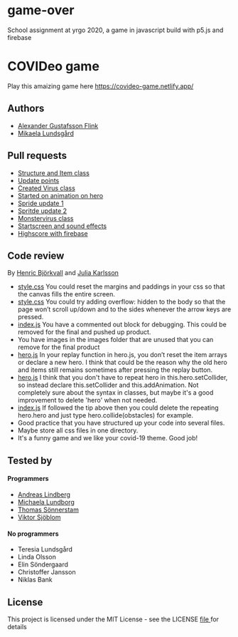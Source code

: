 # game-over

School assignment at yrgo 2020, a game in javascript build with p5.js and firebase

# COVIDeo game

Play this amaizing game here https://covideo-game.netlify.app/

## Authors

- <a href="https://github.com/alexandergustafssonflink"> Alexander Gustafsson Flink </a>
- <a href= "https://github.com/mikaelaalu"> Mikaela Lundsgård </a>

## Pull requests

- <a href="https://github.com/mikaelaalu/game-over/commit/260c175edd7f2ff0eb87e8e797ac120d7bffc28c
  "> Structure and Item class </a>
- <a href="https://github.com/mikaelaalu/game-over/commit/24435384f01531d632fc2aa60a14e8862555d8c7"> Update points </a>
- <a href="https://github.com/mikaelaalu/game-over/commit/c2db5bcfac5c00deca6770c0c56c6bbfe1debba4"> Created Virus class </a>
- <a href="https://github.com/mikaelaalu/game-over/commit/91a5e88cb4230f99630a7d626796288030c0d1ab"> Started on animation on hero </a>
- <a href="https://github.com/mikaelaalu/game-over/commit/f81f6c1455e3d14e2e3891e41812c01bf08a2584"> Spride update 1 </a>
- <a href="https://github.com/mikaelaalu/game-over/commit/80fca7e07141303f971891cc7a3eea263ca865e9"> Spritde update 2 </a>
- <a href="https://github.com/mikaelaalu/game-over/commit/3ffb750e5cf2ac30bddaa44d3112f10fc867bff9"> Monstervirus class </a>
- <a href="https://github.com/mikaelaalu/game-over/commit/d7f6be47ecf95585c46b87020f2f258978fef611"> Startscreen and sound effects </a>
- <a href="https://github.com/mikaelaalu/game-over/commit/11b09bb8835a4a89f8e4afef00a7bd3c1d4957af"> Highscore with firebase </a>

## Code review

By <a href="https://github.com/henricbjork">Henric Björkvall</a> and <a href="https://github.com/Juljulia"> Julia Karlsson </a>

- [style.css](https://github.com/mikaelaalu/game-over/blob/006b78528b649318cfc69aa5a12afbbd0330e8c0/jump/style.css)
  You could reset the margins and paddings in your css so that the canvas fills the entire screen.
- [style.css](https://github.com/mikaelaalu/game-over/blob/006b78528b649318cfc69aa5a12afbbd0330e8c0/jump/style.css)
  You could try adding overflow: hidden to the body so that the page won’t scroll up/down and to the sides whenever the arrow keys are pressed.
- [index.js](https://github.com/mikaelaalu/game-over/blob/006b78528b649318cfc69aa5a12afbbd0330e8c0/jump/index.js#L159)
  You have a commented out block for debugging. This could be removed for the final and pushed up product.
- You have images in the images folder that are unused that you can remove for the final product
- [hero.js](https://github.com/mikaelaalu/game-over/blob/006b78528b649318cfc69aa5a12afbbd0330e8c0/jump/hero.js#L178) 
  In your replay function in hero.js, you don’t reset the item arrays or declare a new hero. I think that could be the reason why the old hero and items still remains sometimes after pressing the replay button.
- [hero.js](https://github.com/mikaelaalu/game-over/blob/master/jump/hero.js#L16-L105)
  I think that you don't have to repeat hero in this.hero.setCollider, so instead declare this.setCollider and this.addAnimation. Not completely sure about the syntax in classes, but maybe it's a good improvement to delete 'hero' when not needed. 
- [index.js](https://github.com/mikaelaalu/game-over/blob/master/jump/index.js#L100-L134)
  If followed the tip above then you could delete the repeating hero.hero and just type hero.collide(obstacles) for example. 
- Good practice that you have structured up your code into several files. 
- Maybe store all css files in one directory. 
- It's a funny game and we like your covid-19 theme. Good job! 


## Tested by

#### Programmers

- <a href="https://github.com/oaflindberg">Andreas Lindberg</a>
- <a href="https://github.com/lundborgm">Michaela Lundborg</a>
- <a href="https://github.com/ThomasSonnerstam">Thomas Sönnerstam</a>
- <a href="https://github.com/ViktorSjoblom">Viktor Sjöblom</a>

#### No programmers

- Teresia Lundsgård
- Linda Olsson
- Elin Söndergaard
- Christoffer Jansson
- Niklas Bank

## License

This project is licensed under the MIT License - see the LICENSE <a href="https://github.com/mikaelaalu/game-over/blob/master/LICENSE"> file </a> for details
